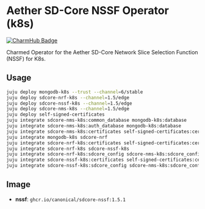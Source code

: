 # Aether SD-Core NSSF Operator (k8s)
[![CharmHub Badge](https://charmhub.io/sdcore-nssf-k8s/badge.svg)](https://charmhub.io/sdcore-nssf-k8s)

Charmed Operator for the Aether SD-Core Network Slice Selection Function (NSSF) for K8s.

## Usage
```bash
juju deploy mongodb-k8s --trust --channel=6/stable
juju deploy sdcore-nrf-k8s --channel=1.5/edge
juju deploy sdcore-nssf-k8s --channel=1.5/edge
juju deploy sdcore-nms-k8s --channel=1.5/edge
juju deploy self-signed-certificates
juju integrate sdcore-nms-k8s:common_database mongodb-k8s:database
juju integrate sdcore-nms-k8s:auth_database mongodb-k8s:database
juju integrate sdcore-nms-k8s:certificates self-signed-certificates:certificates
juju integrate mongodb-k8s sdcore-nrf
juju integrate sdcore-nrf-k8s:certificates self-signed-certificates:certificates
juju integrate sdcore-nrf-k8s sdcore-nssf-k8s
juju integrate sdcore-nrf-k8s:sdcore_config sdcore-nms-k8s:sdcore_config
juju integrate sdcore-nssf-k8s:certificates self-signed-certificates:certificates
juju integrate sdcore-nssf-k8s:sdcore_config sdcore-nms-k8s:sdcore_config
```

## Image

- **nssf**: `ghcr.io/canonical/sdcore-nssf:1.5.1`
